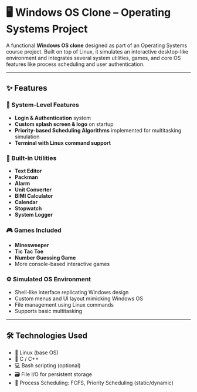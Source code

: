 # 🖥️ Windows OS Clone – Operating Systems Project

A functional **Windows OS clone** designed as part of an Operating Systems course project. Built on top of Linux, it simulates an interactive desktop-like environment and integrates several system utilities, games, and core OS features like process scheduling and user authentication.

---

## ✨ Features

### 🔐 System-Level Features
- **Login & Authentication** system
- **Custom splash screen & logo** on startup
- **Priority-based Scheduling Algorithms** implemented for multitasking simulation
- **Terminal with Linux command support**

### 🧰 Built-in Utilities
- **Text Editor**
- **Packman**
- **Alarm**
- **Unit Converter**
- **BIMI Calculator**
- **Calendar**
- **Stopwatch**
- **System Logger**

### 🎮 Games Included
- **Minesweeper**
- **Tic Tac Toe**
- **Number Guessing Game**
- More console-based interactive games

### ⚙️ Simulated OS Environment
- Shell-like interface replicating Windows design
- Custom menus and UI layout mimicking Windows OS
- File management using Linux commands
- Supports basic multitasking

---

## 🛠️ Technologies Used

- 🐧 Linux (base OS)
- 🧠 C / C++
- 💻 Bash scripting (optional)
- 🗃️ File I/O for persistent storage
- 🧩 Process Scheduling: FCFS, Priority Scheduling (static/dynamic)
